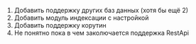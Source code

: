 1. Добавить поддержку других баз данных (хотя бы ещё 2)
2. Добавить модуль индексации с настройкой
3. Добавить поддержку корутин
4. Не понятно пока в чем заколючается поддержка RestApi